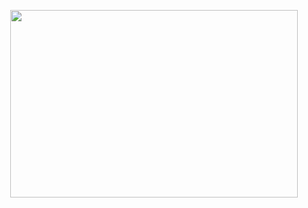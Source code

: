 <p align="center">
  <img width="460" height="300" src="https://github.com/Bubble-Hosting/.github/assets/55755965/c5208eb3-b4cb-45c9-9ce7-1b9c6836f1ca">
</p>
